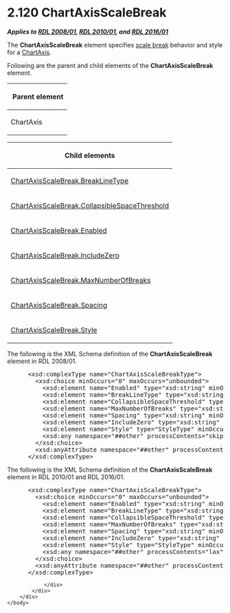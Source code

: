 <html dir="LTR" xmlns:mshelp="http://msdn.microsoft.com/mshelp" xmlns:ddue="http://ddue.schemas.microsoft.com/authoring/2003/5" xmlns:xlink="http://www.w3.org/1999/xlink" xmlns:tool="http://www.microsoft.com/tooltip">
    <head>
        <meta http-equiv="Content-Type" content="text/html; CHARSET=utf-8"></meta>
        <meta name="save" content="history"></meta>
        <title>2.120 ChartAxisScaleBreak</title>
        <xml>
            <mshelp:toctitle title="2.120 ChartAxisScaleBreak"></mshelp:toctitle>
            <mshelp:rltitle title="[MS-RDL]: ChartAxisScaleBreak"></mshelp:rltitle>
            <mshelp:keyword index="A" term="2933ab6c-fef1-4e72-8f2f-fae83e9e3bb8"></mshelp:keyword>
            <mshelp:attr name="DCSext.ContentType" value="open specification"></mshelp:attr>
            <mshelp:attr name="AssetID" value="2933ab6c-fef1-4e72-8f2f-fae83e9e3bb8"></mshelp:attr>
            <mshelp:attr name="TopicType" value="kbRef"></mshelp:attr>
            <mshelp:attr name="DCSext.Title" value="[MS-RDL]: ChartAxisScaleBreak" />
        </xml>
    </head>
    <body>
        <div id="header">
            <h1 class="heading">2.120 ChartAxisScaleBreak</h1>
        </div>
        <div id="mainSection">
            <div id="mainBody">
                <div id="allHistory" class="saveHistory"></div>
                <div id="sectionSection0" class="section" name="collapseableSection">
                    

<p><b><i>Applies to </i></b><a href="1e855f94-4617-47e4-b89e-0856c6cb420f.md"><b><i>RDL 2008/01</i></b></a><b><i>,
</i></b><a href="3428e690-a348-4ec7-8a6a-8efb42d2cdee.md"><b><i>RDL 2010/01</i></b></a><b><i>,
and </i></b><a href="52ce3983-2bfc-4e72-9359-42aaf5fe4509.md"><b><i>RDL 2016/01</i></b></a></p>

<p>The <b>ChartAxisScaleBreak</b> element specifies <a href="b2482b3f-74ab-4ca8-a9e5-c07955011743.md#gt_2d4a929f-30aa-49de-98c0-dbee18f13f34">scale break</a> behavior and
style for a <a href="0c19f1cb-ef68-4c28-a2d0-8601b7fd0f32.md">ChartAxis</a>.</p>

<p>Following are the parent and child elements of the <b>ChartAxisScaleBreak</b>
element.</p>

<table>
 <thead>
  <tr>
   <th>
   <p> Parent element</p>
   </th>
  </tr>
 </thead>
 <tr>
  <td>
  <p>ChartAxis </p>
  </td>
 </tr>
</table>

<p> </p>

<table>
 <thead>
  <tr>
   <th>
   <p>Child elements</p>
   </th>
  </tr>
 </thead>
 <tr>
  <td>
  <p><a href="b3e79c8c-ee31-4658-a610-ee7828aea559.md">ChartAxisScaleBreak.BreakLineType</a></p>
  </td>
 </tr>
 <tr>
  <td>
  <p><a href="142a1713-1bb5-40d6-8165-27733659431c.md">ChartAxisScaleBreak.CollapsibleSpaceThreshold</a>
  </p>
  </td>
 </tr>
 <tr>
  <td>
  <p><a href="ad3ee67e-7efc-4ba4-8dbd-a24530107b60.md">ChartAxisScaleBreak.Enabled</a>
  </p>
  </td>
 </tr>
 <tr>
  <td>
  <p><a href="f593159f-710f-49b3-b94c-2ed0647ca0c5.md">ChartAxisScaleBreak.IncludeZero</a>
  </p>
  </td>
 </tr>
 <tr>
  <td>
  <p><a href="262e954c-6734-455f-820f-3c4093f08876.md">ChartAxisScaleBreak.MaxNumberOfBreaks</a>
  </p>
  </td>
 </tr>
 <tr>
  <td>
  <p><a href="b8ab0b6b-fc0e-402e-865c-5ebaf6a2a580.md">ChartAxisScaleBreak.Spacing</a>
  </p>
  </td>
 </tr>
 <tr>
  <td>
  <p><a href="38d63cc2-dc4b-4290-a3b2-b6a2796b69b1.md">ChartAxisScaleBreak.Style</a>
  </p>
  </td>
 </tr>
</table>

<p>The following is the XML Schema definition of the <b>ChartAxisScaleBreak</b>
element in RDL 2008/01.</p>

<dl>
<dd>
<div><pre> &lt;xsd:complexType name=&quot;ChartAxisScaleBreakType&quot;&gt;
   &lt;xsd:choice minOccurs=&quot;0&quot; maxOccurs=&quot;unbounded&quot;&gt;
     &lt;xsd:element name=&quot;Enabled&quot; type=&quot;xsd:string&quot; minOccurs=&quot;0&quot; /&gt;
     &lt;xsd:element name=&quot;BreakLineType&quot; type=&quot;xsd:string&quot; minOccurs=&quot;0&quot; /&gt;
     &lt;xsd:element name=&quot;CollapsibleSpaceThreshold&quot; type=&quot;xsd:string&quot; minOccurs=&quot;0&quot; /&gt;
     &lt;xsd:element name=&quot;MaxNumberOfBreaks&quot; type=&quot;xsd:string&quot; minOccurs=&quot;0&quot; /&gt;
     &lt;xsd:element name=&quot;Spacing&quot; type=&quot;xsd:string&quot; minOccurs=&quot;0&quot; /&gt;
     &lt;xsd:element name=&quot;IncludeZero&quot; type=&quot;xsd:string&quot; minOccurs=&quot;0&quot; /&gt;
     &lt;xsd:element name=&quot;Style&quot; type=&quot;StyleType&quot; minOccurs=&quot;0&quot; /&gt;
     &lt;xsd:any namespace=&quot;##other&quot; processContents=&quot;skip&quot; /&gt;
   &lt;/xsd:choice&gt;
   &lt;xsd:anyAttribute namespace=&quot;##other&quot; processContents=&quot;skip&quot; /&gt;
 &lt;/xsd:complexType&gt;
</pre></div>
</dd></dl>

<p>The following is the XML Schema definition of the <b>ChartAxisScaleBreak</b>
element in RDL 2010/01 and RDL 2016/01.</p>

<dl>
<dd>
<div><pre> &lt;xsd:complexType name=&quot;ChartAxisScaleBreakType&quot;&gt;
   &lt;xsd:choice minOccurs=&quot;0&quot; maxOccurs=&quot;unbounded&quot;&gt;
     &lt;xsd:element name=&quot;Enabled&quot; type=&quot;xsd:string&quot; minOccurs=&quot;0&quot; /&gt;
     &lt;xsd:element name=&quot;BreakLineType&quot; type=&quot;xsd:string&quot; minOccurs=&quot;0&quot; /&gt;
     &lt;xsd:element name=&quot;CollapsibleSpaceThreshold&quot; type=&quot;xsd:string&quot; minOccurs=&quot;0&quot; /&gt;
     &lt;xsd:element name=&quot;MaxNumberOfBreaks&quot; type=&quot;xsd:string&quot; minOccurs=&quot;0&quot; /&gt;
     &lt;xsd:element name=&quot;Spacing&quot; type=&quot;xsd:string&quot; minOccurs=&quot;0&quot; /&gt;
     &lt;xsd:element name=&quot;IncludeZero&quot; type=&quot;xsd:string&quot; minOccurs=&quot;0&quot; /&gt;
     &lt;xsd:element name=&quot;Style&quot; type=&quot;StyleType&quot; minOccurs=&quot;0&quot; /&gt;
     &lt;xsd:any namespace=&quot;##other&quot; processContents=&quot;lax&quot; /&gt;
   &lt;/xsd:choice&gt;
   &lt;xsd:anyAttribute namespace=&quot;##other&quot; processContents=&quot;lax&quot; /&gt;
 &lt;/xsd:complexType&gt;
</pre></div>
</dd></dl>


                </div>
            </div>
        </div>
    </body>
</html>